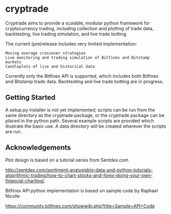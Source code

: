 cryptrade
=========

Cryptrade aims to provide a scalable, modular python framework for cryptocurrency 
trading, including collection and plotting of trade data, backtesting, live 
trading simulation, and live trade botting. 

The current (pre)release includes very limited implementation:

    Moving average crossover strategies    
    Live monitoring and trading simulation of Bitfinex and Bitstamp markets
    Candleplots of live and historical data

Currently only the Bitfinex API is supported, which includes both Bitfinex and 
Bitstamp trade data. Backtesting and live trade botting are in progress.


Getting Started
-------------

A setup.py installer is not yet implemented; scripts can be run from 
the same directory as the cryptrade package, or the cryptrade package can be
placed in the python path. Several example scripts are provided which illustrate 
the basic use. A data directory will be created wherever the scripts are run. 


Acknowledgements
-------------

Plot design is based on a tutorial series from Sentdex.com

<http://sentdex.com/sentiment-analysisbig-data-and-python-tutorials-algorithmic-trading/how-to-chart-stocks-and-forex-doing-your-own-financial-charting/>

Bitfinex API python implementation is based on sample code by Raphael Nicolle 

<https://community.bitfinex.com/showwiki.php?title=Sample+API+Code>
